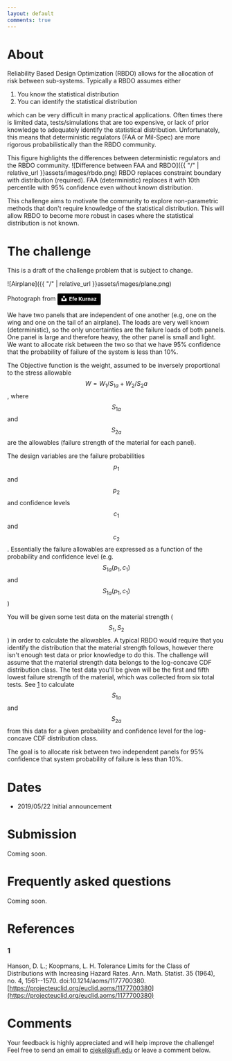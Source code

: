 ```yaml
---
layout: default
comments: true
---
```


# About

Reliability Based Design Optimization (RBDO) allows for the allocation of risk between sub-systems. Typically a RBDO assumes either 

1. You know the statistical distribution
2. You can identify the statistical distribution

which can be very difficult in many practical applications. Often times there is limited data, tests/simulations that are too expensive, or lack of prior knowledge to adequately identify the statistical distribution. Unfortunately, this means that deterministic regulators (FAA or Mil-Spec) are more rigorous probabilistically than the RBDO community.

This figure highlights the differences between deterministic regulators and the RBDO community.
![Difference between FAA and RBDO]({{ "/" | relative_url  }}assets/images/rbdo.png)
RBDO replaces constraint boundary with distribution (required). FAA (deterministic) replaces it with 10th percentile with 95% confidence even without known distribution.

This challenge aims to motivate the community to explore non-parametric methods that don't require knowledge of the statistical distribution. This will allow RBDO to become more robust in cases where the statistical distribution is not known.

# The challenge

This is a draft of the challenge problem that is subject to change.

![Airplane]({{ "/" | relative_url  }}assets/images/plane.png)

Photograph from <a style="background-color:black;color:white;text-decoration:none;padding:4px 6px;font-family:-apple-system, BlinkMacSystemFont, &quot;San Francisco&quot;, &quot;Helvetica Neue&quot;, Helvetica, Ubuntu, Roboto, Noto, &quot;Segoe UI&quot;, Arial, sans-serif;font-size:12px;font-weight:bold;line-height:1.2;display:inline-block;border-radius:3px" href="https://unsplash.com/@efekurnaz?utm_medium=referral&amp;utm_campaign=photographer-credit&amp;utm_content=creditBadge" target="_blank" rel="noopener noreferrer" title="Download free do whatever you want high-resolution photos from Efe Kurnaz"><span style="display:inline-block;padding:2px 3px"><svg xmlns="http://www.w3.org/2000/svg" style="height:12px;width:auto;position:relative;vertical-align:middle;top:-2px;fill:white" viewBox="0 0 32 32"><title>unsplash-logo</title><path d="M10 9V0h12v9H10zm12 5h10v18H0V14h10v9h12v-9z"></path></svg></span><span style="display:inline-block;padding:2px 3px">Efe Kurnaz</span></a>

We have two panels that are independent of one another (e.g, one on the wing and one on the tail of an airplane). The loads are very well known (deterministic), so the only uncertainties are the failure loads of both panels. One panel is large and therefore heavy, the other panel is small and light. We want to allocate risk between the two so that we have 95% confidence that the probability of failure of the system is less than 10%.

The Objective function is the weight, assumed to be inversely proportional to the stress allowable $$W = W_1/S_{1a}+W_2/S_2a$$, where $$S_{1a}$$ and $$S_{2a}$$ are the allowables (failure strength of the material for each panel).

The design variables are the failure probabilities $$p_1$$ and $$p_2$$ and confidence levels $$c_1$$ and $$c_2$$. Essentially the failure allowables are expressed as a function of the probability and confidence level (e.g. $$S_{1a}(p_1, c_1)$$ and $$S_{1a}(p_1, c_1)$$)

You will be given some test data on the material strength ($$S_1, S_2$$) in order to calculate the allowables. A typical RBDO would require that you identify the distribution that the material strength follows, however there isn't enough test data or prior knowledge to do this. The challenge will assume that the material strength data belongs to the log-concave CDF distribution class. The test data you'll be given will be the first and fifth lowest failure strength of the material, which was collected from six total tests. See [1](https://jekel.me/rbdo19/#1) to calculate $$S_{1a}$$ and $$S_{2a}$$ from this data for a given probability and confidence level for the log-concave CDF distribution class.

The goal is to allocate risk between two independent panels for 95% confidence that system probability of failure is less than 10%.

# Dates

- 2019/05/22 Initial announcement

# Submission

Coming soon.

# Frequently asked questions

Coming soon.

# References

### 1
Hanson, D. L.; Koopmans, L. H. Tolerance Limits for the Class of Distributions with Increasing Hazard Rates. Ann. Math. Statist. 35 (1964), no. 4, 1561--1570. doi:10.1214/aoms/1177700380. [https://projecteuclid.org/euclid.aoms/1177700380](https://projecteuclid.org/euclid.aoms/1177700380)

# Comments

Your feedback is highly appreciated and will help improve the challenge! Feel free to send an email to cjekel@ufl.edu or leave a comment below.
